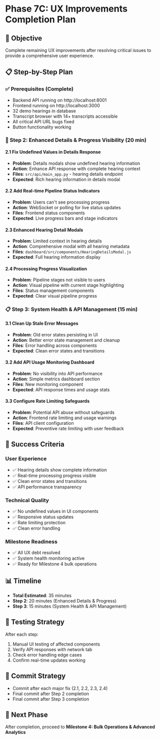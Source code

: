 # Phase 7C: UX Improvements Completion Plan

## 🎯 Objective
Complete remaining UX improvements after resolving critical issues to provide a comprehensive user experience.

## 📋 Step-by-Step Plan

### ✅ Prerequisites (Complete)
- Backend API running on http://localhost:8001
- Frontend running on http://localhost:3000  
- 32 demo hearings in database
- Transcript browser with 14+ transcripts accessible
- All critical API URL bugs fixed
- Button functionality working

### 🔄 Step 2: Enhanced Details & Progress Visibility (20 min)

#### **2.1 Fix Undefined Values in Details Response**
- **Problem**: Details modals show undefined hearing information
- **Action**: Enhance API response with complete hearing context
- **Files**: `src/api/main_app.py` - hearing details endpoint
- **Expected**: Rich hearing information in details modal

#### **2.2 Add Real-time Pipeline Status Indicators**  
- **Problem**: Users can't see processing progress
- **Action**: WebSocket or polling for live status updates
- **Files**: Frontend status components
- **Expected**: Live progress bars and stage indicators

#### **2.3 Enhanced Hearing Detail Modals**
- **Problem**: Limited context in hearing details
- **Action**: Comprehensive modal with all hearing metadata
- **Files**: `dashboard/src/components/HearingDetailsModal.js`
- **Expected**: Full hearing information display

#### **2.4 Processing Progress Visualization**
- **Problem**: Pipeline stages not visible to users  
- **Action**: Visual pipeline with current stage highlighting
- **Files**: Status management components
- **Expected**: Clear visual pipeline progress

### 📋 Step 3: System Health & API Management (15 min)

#### **3.1 Clean Up Stale Error Messages**
- **Problem**: Old error states persisting in UI
- **Action**: Better error state management and cleanup
- **Files**: Error handling across components
- **Expected**: Clean error states and transitions

#### **3.2 Add API Usage Monitoring Dashboard**
- **Problem**: No visibility into API performance
- **Action**: Simple metrics dashboard section
- **Files**: New monitoring component
- **Expected**: API response times and usage stats

#### **3.3 Configure Rate Limiting Safeguards**
- **Problem**: Potential API abuse without safeguards
- **Action**: Frontend rate limiting and usage warnings
- **Files**: API client configuration
- **Expected**: Preventive rate limiting with user feedback

## 🎯 Success Criteria

### **User Experience**
- ✅ Hearing details show complete information
- ✅ Real-time processing progress visible
- ✅ Clean error states and transitions
- ✅ API performance transparency

### **Technical Quality**
- ✅ No undefined values in UI components
- ✅ Responsive status updates
- ✅ Rate limiting protection
- ✅ Clean error handling

### **Milestone Readiness**
- ✅ All UX debt resolved
- ✅ System health monitoring active
- ✅ Ready for Milestone 4 bulk operations

## 📊 Timeline
- **Total Estimated**: 35 minutes
- **Step 2**: 20 minutes (Enhanced Details & Progress)
- **Step 3**: 15 minutes (System Health & API Management)

## 🔄 Testing Strategy
After each step:
1. Manual UI testing of affected components
2. Verify API responses with network tab
3. Check error handling edge cases
4. Confirm real-time updates working

## 📝 Commit Strategy
- Commit after each major fix (2.1, 2.2, 2.3, 2.4)
- Final commit after Step 2 completion
- Final commit after Step 3 completion

## 🚀 Next Phase
After completion, proceed to **Milestone 4: Bulk Operations & Advanced Analytics**